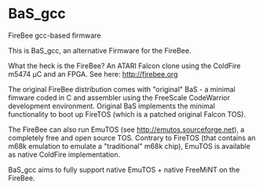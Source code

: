 # BaS_gcc
FireBee gcc-based firmware

This is BaS_gcc, an alternative Firmware for the FireBee.

What the heck is the FireBee? An ATARI Falcon clone using the ColdFire m5474 µC and an FPGA.
See here: http://firebee.org

The original FireBee distribution comes with "original" BaS - a minimal fimware coded in C and
assembler using the FreeScale CodeWarrior development environment. Original BaS implements the minimal
functionality to boot up FireTOS (which is a patched original Falcon TOS).

The FireBee can also run EmuTOS (see http://emutos.sourceforge.net), a completely free and open source TOS.
Contrary to FireTOS (that contains an m68k emulation to emulate a "traditional" m68k chip), EmuTOS is available as native ColdFire implementation. 

BaS_gcc aims to fully support native EmuTOS + native FreeMiNT on the FireBee.
